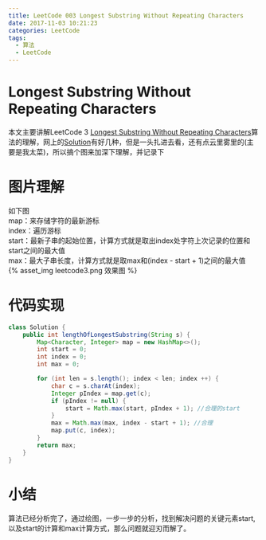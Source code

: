 ```yaml
---
title: LeetCode 003 Longest Substring Without Repeating Characters
date: 2017-11-03 10:21:23
categories: LeetCode
tags:
  - 算法
  - LeetCode
---
```


# Longest Substring Without Repeating Characters

本文主要讲解LeetCode 3 [Longest Substring Without Repeating Characters](https://leetcode.com/problems/longest-substring-without-repeating-characters/description/)算法的理解，网上的[Solution](https://leetcode.com/problems/longest-substring-without-repeating-characters/solution/)有好几种，但是一头扎进去看，还有点云里雾里的(主要是我太菜)，所以搞个图来加深下理解，并记录下

# 图片理解

如下图  
map：来存储字符的最新游标  
index：遍历游标  
start：最新子串的起始位置，计算方式就是取出index处字符上次记录的位置和start之间的最大值  
max：最大子串长度，计算方式就是取max和(index - start + 1)之间的最大值  
{% asset_img leetcode3.png 效果图 %}

# 代码实现

```java
class Solution {
    public int lengthOfLongestSubstring(String s) {
        Map<Character, Integer> map = new HashMap<>();
        int start = 0;
        int index = 0;
        int max = 0;

        for (int len = s.length(); index < len; index ++) {
            char c = s.charAt(index);
            Integer pIndex = map.get(c);
            if (pIndex != null) {
                start = Math.max(start, pIndex + 1); //合理的start
            }
            max = Math.max(max, index - start + 1); //合理
            map.put(c, index);
        }
        return max;
    }
}
```

# 小结

算法已经分析完了，通过绘图，一步一步的分析，找到解决问题的关键元素start,以及start的计算和max计算方式，那么问题就迎刃而解了。
